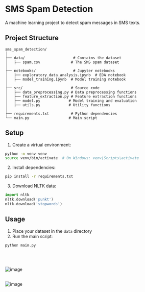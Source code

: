 # SMS Spam Detection

A machine learning project to detect spam messages in SMS texts.

## Project Structure

```
sms_spam_detection/
│
├── data/                      # Contains the dataset
│   ├── spam.csv              # The SMS spam dataset
│
├── notebooks/                 # Jupyter notebooks
│   ├── exploratory_data_analysis.ipynb  # EDA notebook
│   ├── model_training.ipynb  # Model training notebook
│
├── src/                      # Source code
│   ├── data_preprocessing.py # Data preprocessing functions
│   ├── feature_extraction.py # Feature extraction functions
│   ├── model.py             # Model training and evaluation
│   ├── utils.py             # Utility functions
│
├── requirements.txt          # Python dependencies
└── main.py                  # Main script
```

## Setup

1. Create a virtual environment:
```bash
python -m venv venv
source venv/bin/activate  # On Windows: venv\Scripts\activate
```

2. Install dependencies:
```bash
pip install -r requirements.txt
```

3. Download NLTK data:
```python
import nltk
nltk.download('punkt')
nltk.download('stopwords')
```







## Usage

1. Place your dataset in the `data` directory
2. Run the main script:
```bash
python main.py
```


<br><br>



![image](https://github.com/user-attachments/assets/a4291dbe-a107-4f9b-abe8-0af115cab1d0)<br><br>

![image](https://github.com/user-attachments/assets/bb4fb498-efb3-4cff-a733-36f68af69b9b)
